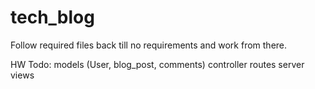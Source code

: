 # tech_blog

Follow required files back till no requirements and work from there.

HW Todo:
models (User, blog_post, comments)
controller routes 
server
views